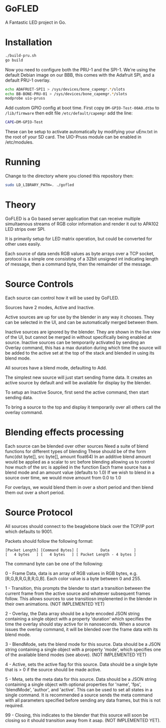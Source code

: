 GoFLED
======

A Fantastic LED project in Go.

Installation
============

```bash
./build-pru.sh
go build
```

Now you need to configure both the PRU-1 and the SPI-1. We're using the default Debian image on our BBB, this comes with the Adafruit SPI, and a default PRU-1 overlay.

```bash
echo ADAFRUIT-SPI1 > /sys/devices/bone_capemgr.*/slots
echo BB-BONE-PRU-01 > /sys/devices/bone_capemgr.*/slots
modprobe uio-pruss
```

Add custom GPIO config at boot time. First copy `DM-GPIO-Test-00A0.dtbo` to `/lib/firmware` then edit file `/etc/default/capemgr` add the line:
```bash
CAPE=DM-GPIO-Test
```

These can be setup to activate automatically by modifying your uEnv.txt in the root of your SD card. The UIO-Pruss module can be enabled in /etc/modules.

Running
=======
Change to the directory where you cloned this repository then:

```bash
sudo LD_LIBRARY_PATH=. ./gofled
```

Theory
======
GoFLED is a Go based server application that can receive multiple simultaenous streams of RGB color information and render it out to APA102 LED strips over SPI.

It is primarily setup for LED matrix operation, but could be converted for other uses easily.

Each source of data sends RGB values as byte arrays over a TCP socket, protocol is a simple one consisting of a 32bit unsigned int indicating length of message, then a command byte, then the remainder of the message.

Source Controls
===============
Each source can control how it will be used by GoFLED.

Sources have 2 modes, Active and Inactive.

Active sources are up for use by the blender in any way it chooses. They can be selected in the UI, and can be automatically merged between them.

Inactive sources are ignored by the blender. They are shown in the live view of the UI, but cannot be merged in without specifically being enabled at source.
Inactive sources can be temporarily activated by sending an Overlay command, this has a max duration during which time the source will be added to the active set at the top of the stack and blended in using its blend mode.

All sources have a blend mode, defaulting to Add.

The simplest new source will just start sending frame data. It creates an active source by default and will be available for display by the blender.

To setup an Inactive Source, first send the active command, then start sending data.

To bring a source to the top and display it temporarily over all others call the overlay command.



Blending effects processing
===========================

Each source can be blended over other sources
Need a suite of blend functions for different types of blending
	These should be of the form func(dst byte[], src byte[], amount float64)
	In an additive blend amount would be applied as a scalar to src before blending allowing us to control how much of the src is applied in the function
Each frame source has a blend mode and an amount value (defaults to 1.0)
If we wish to blend in a source over time, we would move amount from 0.0 to 1.0

For overlays, we would blend them in over a short period and then blend them out over a short period.


Source Protocol
===============
All sources should connect to the beaglebone black over the TCP/IP port which defaults to 9001.

Packets should follow the following format:
```
[Packet Length] [Command Bytes] [          Data           ]
[   4 bytes   ] [   4 bytes   ] [ Packet Length - 4 bytes ]
```

The command byte can be one of the following:

0 - Frame Data, data is an array of RGB values in RGB bytes, e.g. [R,G,B,R,G,B,R,G,B]. Each color value is a byte between 0 and 255.

1 - Transition, this prompts the blender to start a transition between the current frame from the active source and whatever subsequent frames follow. This allows sources to use transitiosn implenented in the blender in their own animations. (NOT IMPLEMENTED YET)

2 - Overlay, the Data array should be a byte encoded JSON string containing a single object with a property 'duration' which specifies the time the overlay should stay active for in nanoseconds. When a source issues the overlay command, it will be blended over the frame data with its blend mode.

3 - BlendMode, sets the blend mode for this source. Data should be a JSON string containing a single object with a property 'mode', which specifies one of the available blend modes (see above). (NOT IMPLEMENTED YET)

4 - Active, sets the active flag for this source. Data should be a single byte that is > 0 if the source should be made active.

5 - Meta, sets the meta data for this source. Data should be a JSON string containing a single object with optional properties for 'name', 'fps', 'blendMode', 'author', and 'active'. This can be used to set all states in a single command. It is recommended a source sends the meta command with all parameters specified before sending any data frames, but this is not required.

99 - Closing, this indicates to the blender that this source will soon be closing so it should transition away from it asap. (NOT IMPLEMENTED YET).
